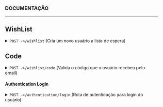 ### DOCUMENTAÇÂO
------------------------------------------------------------------------------------------
## WishList
<details>
<summary><code>POST -></code><code>/wishlist</code> (Cria um novo usuário a lista de espera)</summary>

#### Descrição
Essa é a primeira rota a ser usada pelo usuário durante o beta fechado, onde ele se cadastrará, essa rota permite a criação do documento que contém o usuário e email na tabela de usuários e o código de verificação, que é mandado para o email dele, que posteriormente será usado como parâmetro na rota de <code>/code</code>, o código tem validade de 5 minutos.

##### Parâmetros

> | Name      |  Type     | Data type               | Description                                                           |
> |-----------|-----------|-------------------------|-----------------------------------------------------------------------|
> | Email      |  required | String   | Email do usuário  |
> | Name      |  required | String   | Nome do usuário  |

##### Respostas
> | Http code | Content-type | Response |  Description
> |------------|------------------------|------------------------------------------------------------------------------|----------------------------------------|
> |200         | application/json       | `{status: 200, message: "Success. The Code was sent to your email"}`         | Sucesso, email cadastrado na wishlist. |
> |400         | application/json       | `{status: 400, error: "Invalid Name, name must be more than 3 characters"}`  | Falha, o nome do usuário deve ser maior que 3 caracteres.|
> |409         | application/json       | `{status: 409, error: "Email already in use"}`                               | Falha, este email já está sendo usado por outro usuário.|
> |500         | application/json       | `{status: 500, error: "Internal server error"}`                              | Falha, erro interno do servidor.|
</details>

## Code

<details>
<summary><code>POST -></code><code>/wishlist/code</code> (Valida o código que o usuário recebeu pelo email)</summary>

#### Descrição
Essa rota é usada para verificar se o usuário possui um email válido, ele receberá um código no email dele após passar pela rota de <code>/wishlist</code> que perdurará por 5 minutos, depois disso o código se torna expirado.

#### Parâmetros
> | Name | Type | Data Type | Description |
> |------|-----------|-------|---------------------------------------|
> | code | required | String | Codigo recebido pelo email do usuário |

#### Respostas
> | Http code | Content-type | Response |  Description
> |------------|------------------------|------------------------------------------------------------------------------|----------------------------------------|
> | 200        | application/json       | `{status: 200, message: "Success. The User is now verified"}`                | Sucesso, email validado com sucesso.   |
> | 400        | application/json       | `{status: 400, error: "Invalid Code"}`                                       | Falha, código menor que 4 caracteres   |
> | 409        | application/json       | `{status: 409, error: "Code expired"}`                                       | Falha, código expirado                 |
> | 500        | application/json       | `{status: 500, error: "Internal server error"}`                              | Falha, erro interno do servidor.       |
</details>

#### Authentication Login
<details>
<summary><code>POST -></code><code>/authentication/login</code> (Rota de autenticação para login do usuário)</summary>
  
#### Parâmetros
> | Name      |  Type     | Data type               | Description                                                           |
> |-----------|-----------|-------------------------|-----------------------------------------------------------------------|
> | Email      |  required | String   | Email do usuário  |
> | Password      |  required | String   | Senha do usuário  |

#### Respostas
> | Http code | Content-type | Response |  Description
> |------------|------------------------|------------------------------------------------------------------------------|-----------------------------------------------------------------------------------------------------------------------------|
> | 200        | application/json       | { status: 200, message: "Success", token: {token}, data: {update} }          | Sucesso, {token}: Novo token gerado para garantir a segurança, {update}: Status da atualização de last seen e status online.
</details>


